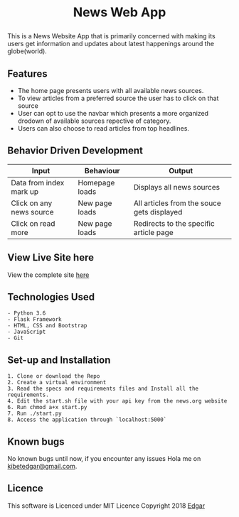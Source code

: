 # <p align="center">News Web App
This is a News Website App that is primarily concerned with making its users get information and updates about latest happenings around the globe(world).



## Features
- The home page presents users with all available news sources.
- To view articles from a preferred source the user has to click on that source
- User can opt to use the navbar which presents a more organized drodown of available sources repective of category.
- Users can also choose to read articles from top headlines.

## Behavior Driven Development
| Input            | Behaviour                         | Output                        |
| ------------------- | ----------------------------- | ----------------------------- |
| Data from index mark up | Homepage loads | Displays all news sources |
| Click on any news source| New page loads | All articles from the souce gets displayed|
|Click on read more | New page loads | Redirects to the specific article page  |


## View Live Site here
View the complete site [here](https://newshighlightsapiapp.herokuapp.com/)


## Technologies Used
    - Python 3.6
    - Flask Framework
    - HTML, CSS and Bootstrap
    - JavaScript
    - Git


## Set-up and Installation
    1. Clone or download the Repo
    2. Create a virtual environment
    3. Read the specs and requirements files and Install all the requirements.
    4. Edit the start.sh file with your api key from the news.org website   
    6. Run chmod a+x start.py
    7. Run ./start.py
    8. Access the application through `localhost:5000`

## Known bugs
 No known bugs until now, if you encounter any issues Hola me on [kibetedgar@gmail.com](Edgar).


 ## Licence

This software is Licenced under MIT Licence
Copyright 2018 [Edgar](https://opensource.org)